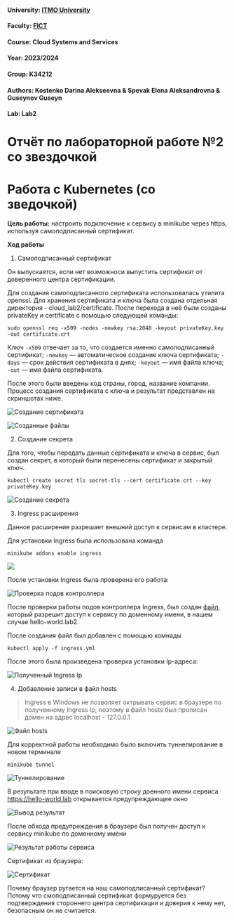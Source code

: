 #### University: [ITMO University](https://##3itmo.ru/ru/)
#### Faculty: [FICT](https://fict.itmo.ru)
#### Course: Cloud Systems and Services
#### Year: 2023/2024
#### Group: K34212
#### Authors: Kostenko Darina Alekseevna & Spevak Elena Aleksandrovna & Guseynov Guseyn
#### Lab: Lab2

# **Отчёт по лабораторной работе №2 со звездочкой**

# Работа с Kubernetes (со зведочкой)

**Цель работы:** настроить подключение к сервису в minikube через https, используя самоподписанный сертификат.

**Ход работы**  

1. Самоподписанный сертификат 

Он выпускается, если нет возможноси выпустить сертификат от доверенного центра сертификации.

Для создания самоподписанного сертификата использовалась утилита openssl. Для хранения сертификата и ключа была создана отдельная директория - cloud_lab2/certificate. После перехода в неё были созданы privateKey и certificate с помощью следующей команды:

```
sudo openssl req -x509 -nodes -newkey rsa:2048 -keyout privateKey.key -out certificate.crt
```

Ключ ```-x509``` отвечает за то, что создается именно самоподписанный сертификат;
    ```-newkey``` — автоматическое создание ключа сертификата;
    ```-days``` — срок действия сертификата в днях;
    ```-keyout``` — имя файла ключа;
    ```-out``` —  имя файла сертификата.

После этого были введены код страны, город, название компании. Процесс создания сертификата с ключа и результат представлен на скриншотах ниже.

![Создание сертификата](https://github.com/LenaSpevak/2023-2024_DevOps_Kostenko_Spevak_Guseynov/blob/main/lab2/%20screenshots%20star/creating%20certificate.png)

![Созданные файлы](https://github.com/LenaSpevak/2023-2024_DevOps_Kostenko_Spevak_Guseynov/blob/main/lab2/%20screenshots%20star/creating%20certificate%20result.png)

2. Создание секрета
   
Для того, чтобы передать данные сертификата и ключа в сервис, был создан секрет, в который были перенесены сертификат и закрытый ключ.

```
kubectl create secret tls secret-tls --cert certificate.crt --key privateKey.key
```

![Создание секрета](https://github.com/LenaSpevak/2023-2024_DevOps_Kostenko_Spevak_Guseynov/blob/main/lab2/%20screenshots%20star/creating%20secret2.png)

3. Ingress расширения

Данное расширение разрешает внешний доступ к сервисам в кластере.

Для установки Ingress была использована команда

```
minikube addons enable ingress
```
![](https://github.com/LenaSpevak/2023-2024_DevOps_Kostenko_Spevak_Guseynov/blob/main/lab2/%20screenshots%20star/ingress%20enable.png)

После установки Ingress была проверена его работа:

![Проверка подов контроллера](https://github.com/LenaSpevak/2023-2024_DevOps_Kostenko_Spevak_Guseynov/blob/main/lab2/%20screenshots%20star/get%20pods%20ingress.png)

После проверки работы подов контроллера Ingress, был создан [файл](https://github.com/LenaSpevak/2023-2024_DevOps_Kostenko_Spevak_Guseynov/blob/main/lab2/files%20star/ingress.yml), который разрешит доступ к сервису по доменному имени, в нашем случае hello-world.lab2. 

После создания файл был добавлен с помощью комнады

```
kubectl apply -f ingress.yml
```

После этого была произведена проверка установки Ip-адреса:

![Полученный Ingress Ip](https://github.com/LenaSpevak/2023-2024_DevOps_Kostenko_Spevak_Guseynov/blob/main/lab2/%20screenshots%20star/ingress%20ip.png)

4. Добавление записи в файл hosts

> Ingress в Windows не позволяет октрывать сервис в браузере по полученному Ingress Ip, поэтому в файл hosts был прописан домен на адрес localhost - 127.0.0.1

![Файл hosts](https://github.com/LenaSpevak/2023-2024_DevOps_Kostenko_Spevak_Guseynov/blob/main/lab2/%20screenshots%20star/hosts%20file.png)

Для корректной работы необходимо было включить туннелирование в новом терминале 

```
minikube tunnel
```

![Туннелирование](https://github.com/LenaSpevak/2023-2024_DevOps_Kostenko_Spevak_Guseynov/blob/main/lab2/%20screenshots%20star/tunneling.png)

В результате при вводе в поисковую строку доенного имени сервиса  https://hello-world.lab открывается предупреждающее окно

![Вывод результат](https://github.com/LenaSpevak/2023-2024_DevOps_Kostenko_Spevak_Guseynov/blob/main/lab2/%20screenshots%20star/https%20resolve.png)

После обхода предупреждения в браузере был получен доступ к сервису minikube по доменному имени

![Результат работы сервиса](https://github.com/LenaSpevak/2023-2024_DevOps_Kostenko_Spevak_Guseynov/blob/main/lab2/%20screenshots%20star/result%20https.png)

Сертификат из браузера:

![Сертификат](https://github.com/LenaSpevak/2023-2024_DevOps_Kostenko_Spevak_Guseynov/blob/main/lab2/%20screenshots%20star/certificate.png)

Почему браузер ругается на наш самоподписанный сертификат? Потому что смоподписанный сертификат формуруется без подтверждения стороннего центра сертификации и доверия к нему нет, безопасным он не считается.

